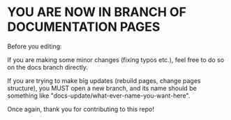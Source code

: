 # YOU ARE NOW IN BRANCH OF DOCUMENTATION PAGES

Before you editing:

If you are making some minor changes (fixing typos etc.), feel free to do so on the docs branch directly.

If you are trying to make big updates (rebuild pages, change pages structure), you MUST open a new branch, and its name should be something like "docs-update/what-ever-name-you-want-here".

Once again, thank you for contributing to this repo!
